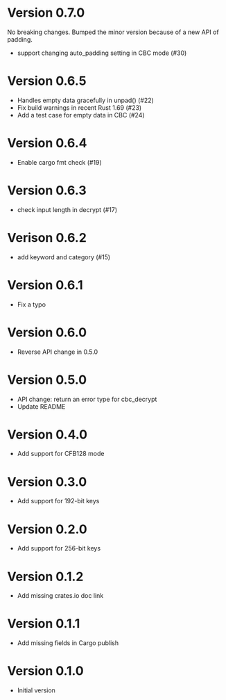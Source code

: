 # Version 0.7.0
No breaking changes. Bumped the minor version because of a new API of padding.

- support changing auto_padding setting in CBC mode (#30)

# Version 0.6.5
- Handles empty data gracefully in unpad() (#22)
- Fix build warnings in recent Rust 1.69 (#23)
- Add a test case for empty data in CBC (#24)

# Version 0.6.4
- Enable cargo fmt check (#19)

# Version 0.6.3
- check input length in decrypt (#17)

# Verison 0.6.2
- add keyword and category (#15)

# Version 0.6.1
- Fix a typo

# Version 0.6.0
- Reverse API change in 0.5.0

# Version 0.5.0
- API change: return an error type for cbc_decrypt
- Update README

# Version 0.4.0

- Add support for CFB128 mode

# Version 0.3.0

- Add support for 192-bit keys

# Version 0.2.0

- Add support for 256-bit keys

# Version 0.1.2

- Add missing crates.io doc link

# Version 0.1.1

- Add missing fields in Cargo publish

# Version 0.1.0

- Initial version
